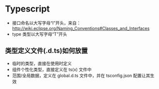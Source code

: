 # Typescript

- 接口命名以大写字母“I”开头，来自：http://wiki.eclipse.org/Naming_Conventions#Classes_and_Interfaces
- type 类型以大写字母“T”开头

## 类型定义文件(.d.ts)如何放置

- 临时的类型，直接在使用时定义
- 组件个性化类型，直接定义在 ts(x) 文件中
- 范围/全局数据，定义在 global.d.ts 文件中，并在 tsconfig.json 配置让其生效
